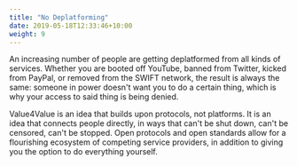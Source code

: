 ```yaml
---
title: "No Deplatforming"
date: 2019-05-18T12:33:46+10:00
weight: 9
---
```


An increasing number of people are getting deplatformed from all kinds of
services. Whether you are booted off YouTube, banned from Twitter, kicked from
PayPal, or removed from the SWIFT network, the result is always the same:
someone in power doesn't want you to do a certain thing, which is why your
access to said thing is being denied.

Value4Value is an idea that builds upon protocols, not platforms. It is an
idea that connects people directly, in ways that can't be shut down, can't be
censored, can't be stopped. Open protocols and open standards allow for a
flourishing ecosystem of competing service providers, in addition to giving you
the option to do everything yourself.
